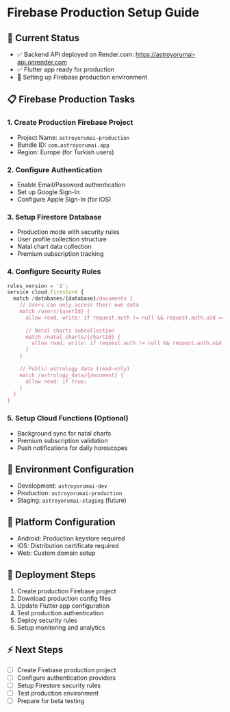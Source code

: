 # Firebase Production Setup Guide

## 🎯 Current Status
- ✅ Backend API deployed on Render.com: https://astroyorumai-api.onrender.com
- ✅ Flutter app ready for production
- 🔄 Setting up Firebase production environment

## 📋 Firebase Production Tasks

### 1. Create Production Firebase Project
- Project Name: `astroyorumai-production`
- Bundle ID: `com.astroyorumai.app`
- Region: Europe (for Turkish users)

### 2. Configure Authentication
- Enable Email/Password authentication
- Set up Google Sign-In
- Configure Apple Sign-In (for iOS)

### 3. Setup Firestore Database
- Production mode with security rules
- User profile collection structure
- Natal chart data collection
- Premium subscription tracking

### 4. Configure Security Rules
```javascript
rules_version = '2';
service cloud.firestore {
  match /databases/{database}/documents {
    // Users can only access their own data
    match /users/{userId} {
      allow read, write: if request.auth != null && request.auth.uid == userId;
      
      // Natal charts subcollection
      match /natal_charts/{chartId} {
        allow read, write: if request.auth != null && request.auth.uid == userId;
      }
    }
    
    // Public astrology data (read-only)
    match /astrology_data/{document} {
      allow read: if true;
    }
  }
}
```

### 5. Setup Cloud Functions (Optional)
- Background sync for natal charts
- Premium subscription validation
- Push notifications for daily horoscopes

## 🔐 Environment Configuration
- Development: `astroyorumai-dev`
- Production: `astroyorumai-production`
- Staging: `astroyorumai-staging` (future)

## 📱 Platform Configuration
- Android: Production keystore required
- iOS: Distribution certificate required
- Web: Custom domain setup

## 🚀 Deployment Steps
1. Create production Firebase project
2. Download production config files
3. Update Flutter app configuration
4. Test production authentication
5. Deploy security rules
6. Setup monitoring and analytics

## ⚡ Next Steps
- [ ] Create Firebase production project
- [ ] Configure authentication providers
- [ ] Setup Firestore security rules
- [ ] Test production environment
- [ ] Prepare for beta testing
